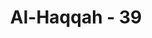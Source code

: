 ---
title: "Al-Haqqah - 39"
no: 39
arabic_no: ٣٩
ayah: وَمَا لَا تُبْصِرُوْنَۙ
translation: "dan demi apa yang tidak kamu lihat."
tafsir: "Menurut Muqatil bahwa ayat-ayat ini diturunkan berhubungan dengan sikap para pemuka Quraisy ketika mendengar bacaan ayat-ayat Al-Qur'an, seperti perkataan al-Walid bin al-Mugirah bahwa sesungguhnya Muhammad seorang pesihir, perkataan Abu Jahal bahwa Muhammad seorang penyair, dan perkataan 'Uqbah bahwa Muhammad seorang tukang tenung. Ayat ini membantah perkataan-perkataan itu.\n\nAllah menegaskan kepada orang musyrik Mekah dengan bersumpah dengan makhluk-Nya, baik yang dapat dilihat, diketahui, dan dirasakan dengan pancaindra maupun tidak, bahwa Al-Qur'an yang diturunkan kepada Muhammad itu benar-benar wahyu dari-Nya. Al-Qur'an bukan perkataan Muhammad atau perkataan yang diada-adakan Muhammad kemudian dikatakan sebagai firman Allah.\n\nDari perkataan bima tubsirun (segala yang dapat kamu lihat) dapat dipahami bahwa sebenarnya orang musyrik Mekah seharusnya dapat meyakinkan bahwa Al-Qur'an itu berasal dari Allah, bukan buatan Muhammad. Hal ini berdasarkan pada pengetahuan yang ada pada mereka, seperti pengetahuan tentang Muhammad, pengetahuan tentang gaya bahasa dan keindahan bahasa Arab yang terdapat dalam Al-Qur'an, dan isi Al-Qur'an itu sendiri. Kemudian dari perkataan \"wama la tubsirun\" (dan apa yang tidak kamu lihat) dipahami bahwa banyak hal yang tidak diketahui oleh orang musyrik Mekah. Jika mereka mengetahui yang demikian itu, tentu akan dapat menambah keyakinan dan kepercayaan mereka kepada Muhammad."
---